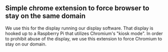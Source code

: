 ## Simple chrome extension to force browser to stay on the same domain
We use this for the display running our display software. That display is hooked up to a Raspberry Pi that utilizes Chromium's "kiosk mode". In order to prohibit abuse of the display, we use this extension to force Chromium to stay on our domain.